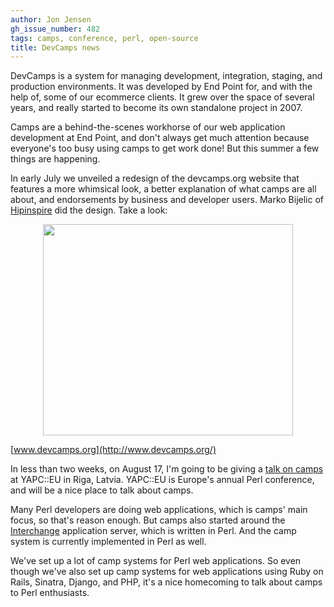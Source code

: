 ```yaml
---
author: Jon Jensen
gh_issue_number: 482
tags: camps, conference, perl, open-source
title: DevCamps news
---
```


DevCamps is a system for managing development, integration, staging, and production environments. It was developed by End Point for, and with the help of, some of our ecommerce clients. It grew over the space of several years, and really started to become its own standalone project in 2007.

Camps are a behind-the-scenes workhorse of our web application development at End Point, and don't always get much attention because everyone's too busy using camps to get work done! But this summer a few things are happening.

In early July we unveiled a redesign of the devcamps.org website that features a more whimsical look, a better explanation of what camps are all about, and endorsements by business and developer users. Marko Bijelic of [Hipinspire](http://hipinspire.com/) did the design. Take a look:

<a href="http://www.devcamps.org/" onblur="try {parent.deselectBloggerImageGracefully();} catch(e) {}"><img alt="" border="0" id="BLOGGER_PHOTO_ID_5637232476222945378" src="/blog/2011/08/04/devcamps-news/image-0.png" style="display:block; margin:0px auto 10px; text-align:center;width: 400px; height: 338px;"/></a>

[www.devcamps.org](http://www.devcamps.org/)

In less than two weeks, on August 17, I'm going to be giving a [talk on camps](http://yapceurope.lv/ye2011/talk/3629) at YAPC::EU in Riga, Latvia. YAPC::EU is Europe's annual Perl conference, and will be a nice place to talk about camps.

Many Perl developers are doing web applications, which is camps' main focus, so that's reason enough. But camps also started around the [Interchange](http://www.icdevgroup.org/) application server, which is written in Perl. And the camp system  is currently implemented in Perl as well.

We've set up a lot of camp systems for Perl web applications. So even though we've also set up camp systems for web applications using Ruby on Rails, Sinatra, Django, and PHP, it's a nice homecoming to talk about camps to Perl enthusiasts.
